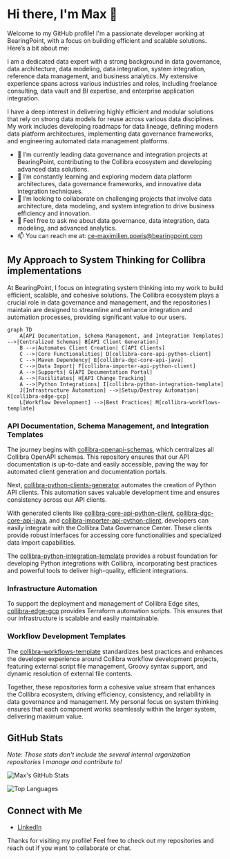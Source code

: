 # Hi there, I'm Max 👋

Welcome to my GitHub profile! I'm a passionate developer working at BearingPoint, with a focus on building efficient and scalable solutions. Here’s a bit about me:

I am a dedicated data expert with a strong background in data governance, data architecture, data modeling, data integration, system integration, reference data management, and business analytics. My extensive experience spans across various industries and roles, including freelance consulting, data vault and BI expertise, and enterprise application integration.

I have a deep interest in delivering highly efficient and modular solutions that rely on strong data models for reuse across various data disciplines. My work includes developing roadmaps for data lineage, defining modern data platform architectures, implementing data governance frameworks, and engineering automated data management platforms.

- 🔭 I’m currently leading data governance and integration projects at BearingPoint, contributing to the Collibra ecosystem and developing advanced data solutions.
- 🌱 I’m constantly learning and exploring modern data platform architectures, data governance frameworks, and innovative data integration techniques.
- 👯 I’m looking to collaborate on challenging projects that involve data architecture, data modeling, and system integration to drive business efficiency and innovation.
- 💬 Feel free to ask me about data governance, data integration, data modeling, and advanced analytics.
- 📫 You can reach me at: [ce-maximilien.powis@bearingpoint.com](mailto:ce-maximilien.powis@bearingpoint.com)

## My Approach to System Thinking for Collibra implementations

At BearingPoint, I focus on integrating system thinking into my work to build efficient, scalable, and cohesive solutions. The Collibra ecosystem plays a crucial role in data governance and management, and the repositories I maintain are designed to streamline and enhance integration and automation processes, providing significant value to our users.

```mermaid
graph TD
    A[API Documentation, Schema Management, and Integration Templates] -->|Centralized Schemas| B[API Client Generation]
    B -->|Automates Client Creation| C[API Clients]
    C -->|Core Functionalities| D[collibra-core-api-python-client]
    C -->|Maven Dependency| E[collibra-dgc-core-api-java]
    C -->|Data Import| F[collibra-importer-api-python-client]
    A -->|Supports| G[API Documentation Portal]
    A -->|Facilitates| H[API Change Tracking]
    A -->|Python Integrations| I[collibra-python-integration-template]
    J[Infrastructure Automation] -->|Setup/Destroy Automation| K[collibra-edge-gcp]
    L[Workflow Development] -->|Best Practices| M[collibra-workflows-template]
```

### API Documentation, Schema Management, and Integration Templates
The journey begins with [collibra-openapi-schemas](https://github.com/bearingpoint/collibra-openapi-schemas), which centralizes all Collibra OpenAPI schemas. This repository ensures that our API documentation is up-to-date and easily accessible, paving the way for automated client generation and documentation portals.

Next, [collibra-python-clients-generator](https://github.com/bearingpoint/collibra-python-clients-generator) automates the creation of Python API clients. This automation saves valuable development time and ensures consistency across our API clients.

With generated clients like [collibra-core-api-python-client](https://github.com/bearingpoint/collibra-core-api-python-client), [collibra-dgc-core-api-java](https://github.com/bearingpoint/collibra-dgc-core-api-java), and [collibra-importer-api-python-client](https://github.com/bearingpoint/collibra-importer-api-python-client), developers can easily integrate with the Collibra Data Governance Center. These clients provide robust interfaces for accessing core functionalities and specialized data import capabilities.

The [collibra-python-integration-template](https://github.com/bearingpoint/collibra-python-integration-template) provides a robust foundation for developing Python integrations with Collibra, incorporating best practices and powerful tools to deliver high-quality, efficient integrations.

### Infrastructure Automation
To support the deployment and management of Collibra Edge sites, [collibra-edge-gcp](https://github.com/bearingpoint/collibra-edge-gcp) provides Terraform automation scripts. This ensures that our infrastructure is scalable and easily maintainable.

### Workflow Development Templates
The [collibra-workflows-template](https://github.com/bearingpoint/collibra-workflows-template) standardizes best practices and enhances the developer experience around Collibra workflow development projects, featuring external script file management, Groovy syntax support, and dynamic resolution of external file contents.

Together, these repositories form a cohesive value stream that enhances the Collibra ecosystem, driving efficiency, consistency, and reliability in data governance and management. My personal focus on system thinking ensures that each component works seamlessly within the larger system, delivering maximum value.

## GitHub Stats

*Note: Those stats don't include the several internal organization repositories I manage and contribute to!*

![Max's GitHub Stats](https://github-readme-stats.vercel.app/api?username=maxpowis-bp&show_icons=true&theme=dark)

![Top Languages](https://github-readme-stats.vercel.app/api/top-langs/?username=maxpowis-bp&layout=compact&theme=dark)

## Connect with Me

- [LinkedIn](https://www.linkedin.com/in/maxpowis)

Thanks for visiting my profile! Feel free to check out my repositories and reach out if you want to collaborate or chat.